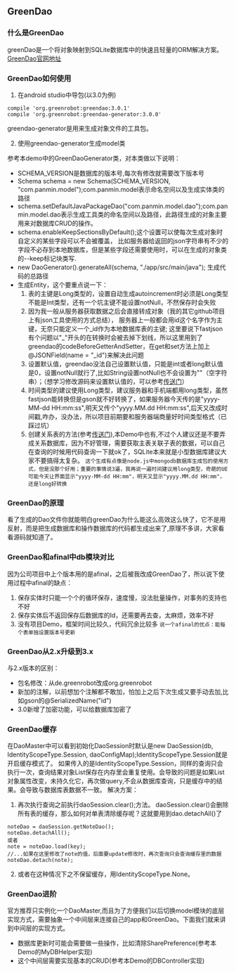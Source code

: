 ## GreenDao

### 什么是GreenDao

greenDao是一个将对象映射到SQLite数据库中的快速且轻量的ORM解决方案。[GreenDao官网地址](http://greenrobot.org/greendao/)


### GreenDao如何使用

1. 在android studio中导包(以3.0为例)
```
compile 'org.greenrobot:greendao:3.0.1'
compile 'org.greenrobot:greendao-generator:3.0.0'
```
greendao-generator是用来生成对象文件的工具包。

2. 使用greendao-generator生成model类

 参考本demo中的GreenDaoGenerator类，对本类做以下说明：
 * SCHEMA_VERSION是数据库的版本号,每次有修改就需要改下版本号
 * Schema schema = new Schema(SCHEMA_VERSION, "com.panmin.model");com.panmin.model表示命名空间以及生成实体类的路径
 * schema.setDefaultJavaPackageDao("com.panmin.model.dao");com.panmin.model.dao表示生成工具类的命名空间以及路径，此路径生成的对象主要用来对数据库CRUD的操作。
 * schema.enableKeepSectionsByDefault();这个设置可以使每次生成对象时自定义的某些字段可以不会被覆盖，
 比如服务器给返回的json字符串有不少的字段不必存到本地数据库，但是某些字段还需要使用时，可以在生成的对象类的--keep标记块类写.
 * new DaoGenerator().generateAll(schema, "./app/src/main/java"); 生成代码的总路径
 * 生成Entity，这个要重点说一下：
    1. 表的主键是Long类型的，设置自动生成autoincrement时必须是Long类型不能是Int类型，还有一个坑主键不能设置notNull，不然保存时会失败
    2. 因为我一般从服务器获取数据之后会直接转成对象（我的其它github项目上有json工具使用的方式总结），
    服务器上一般都会用id这个名字作为主键，无奈只能定义一个_id作为本地数据库表的主键;
    这里要说下fastjson有个问题以"_"开头的在转换时会被去掉下划线，所以这里用到了greendao的codeBeforeGetterAndSetter，在get和set方法上加上@JSONField(name = "_id")来解决此问题
    3. 设置默认值，greendao没法自己设置默认值，只能是int或者long默认值是0，设置notNull就行了,比如String设置notNull也不会设置为""（空字符串）；（想学习修改源码来设置默认值的，可以参考[传送门](http://www.cnblogs.com/enyusmile/p/4442271.html)）
    4. 时间类型的建议使用Long类型，建议服务器和手机端都用long类型，虽然fastjson能转换但是gson就不好转换了，如果服务器今天传的是"yyyy-MM-dd HH:mm:ss",明天又传个"yyyy.MM.dd HH:mm:ss",后天又改成时间戳,咋办，没办法，所以项目前期要和服务器端商量好时间类型格式（已踩过坑）
    5. 创建关系表的方法(参考[传送门](http://blog.csdn.net/yuyuanhuang/article/details/42751673)),本Demo中也有,不过个人建议还是不要弄成关系数据库，因为不好管理，需要获取主表关联子表的数据，可以自己在查询的时候用代码查询一下就ok了，SQLite本来就是小型数据库建议大家不要搞得太复杂。
`这个生成有点像是node.js中mongodb数据库生成包的使用方式，但是没那个好用；重要的事情说3遍，我再说一遍时间建议用long类型，奇葩的UE可能今天让界面显示"yyyy-MM-dd HH:mm"，明天又显示"yyyy.MM.dd HH:mm"，还是long好转换`


### GreenDao的原理

看了生成的Dao文件你就能明白greenDao为什么能这么高效这么快了，它不是用反射，而是把生成数据库和操作数据库的代码都生成出来了,原理不多讲，大家看看源码就知道了。

### GreenDao和afinal中db模块对比
因为公司项目中上个版本用的是afinal，之后被我改成GreenDao了，所以说下使用过程中afinal的缺点：
1. 保存实体时只能一个个的循环保存，速度慢，没法批量操作，对事务的支持也不好
2. 保存实体后不返回保存后数据库的Id，还需要再去查，太麻烦，效率不好
3. 没有项目Demo，框架时间比较久，代码冗余比较多
`说一个afinal的优点：能每个表单独设置版本号更新`


### GreenDao从2.x升级到3.x
与2.x版本的区别：
* 包名修改：从de.greenrobot改成org.greenrobot
* 新加的注解，以前想加个注解都不敢加，怕加上之后下次生成又要手动去加,比如gson的@SerializedName("id")
* 3.0新增了加密功能，可以给数据库加密了


### GreenDao缓存
在DaoMaster中可以看到初始化DaoSession时默认是new DaoSession(db, IdentityScopeType.Session, daoConfigMap);IdentityScopeType.Session就是开启缓存模式了。
如果传入的是IdentityScopeType.Session，同样的查询只会执行一次，查询结果对象List保存在内存里会重复使用。会导致的问题是如果List对象属性改变，未持久化它，再次做query,不会从数据库查询，只是缓存中的结果。会导致与数据库表数据不一致。
解决方案：
1. 再次执行查询之前执行daoSession.clear();方法。
daoSession.clear()会删除所有表的缓存，那么如何对单表清除缓存呢？这就要用到dao.detachAll()了
```
noteDao = daoSession.getNoteDao();
noteDao.detachAll();
或者
note = noteDao.load(key);
//...如果在这里修改了note的值，后面要update修改时，再次查询只会查询缓存里的数据
noteDao.detach(note);
```
2. 或者在这种情况下之不保留缓存，用IdentityScopeType.None。

### GreenDao进阶
官方推荐只实例化一个DaoMaster,而且为了方便我们以后切换model模块的底层实现方式，需要抽象一个中间层来连接自己的app和GreenDao。下面我们就来讲到中间层的实现方式。
* 数据库更新时可能会需要做一些操作，比如清除SharePreference(参考本Demo的MyDBHelper实现)
* 这个中间层需要实现基本的CRUD(参考本Demo的DBController实现)